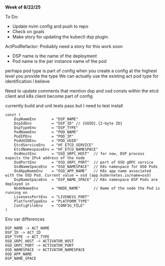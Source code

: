 **Week of 8/22/25**

To Do:
- Update nvim config and push to repo
- Check on goals
- Make story for updating the kubectl dsp plugin.


ActPodRefactor: Probably need a story for this work soon
- DSP name is the name of the deployment
- Pod name is the per instance name of the pod 

perhaps pod type is part of config
when you create a config at the highest level you provide the type
We can actually use the existing act pod type for identification i believe

Need to update comments that mention dsp and osd
consts within the etcd client and k8s client become part of config

currently build and unit tests pass but I need to test install 

```
const (
	DspNameEnv       = "DSP_NAME"
	DspIdEnv         = "DSP_ID" // {UUID}.{2-byte ID}
	DspTypeEnv       = "DSP_TYPE"
	PodNameEnv       = "POD_NAME"
	PodIPEnv         = "POD_IP"
	PodUUIDEnv       = "POD_UUID"
	EtcdServiceEnv   = "HF_ETCD_SERVICE"
	EtcdNamespaceEnv = "HF_ETCD_NAMESPACE"
	OsdHostEnv       = "OSD_GRPC_HOST"  // for now, DSP process expects the IPv4 address of the node
	OsdPortEnv       = "OSD_GRPC_PORT"  // port of OSD gRPC service
	OsdNameSpaceEnv  = "OSD_NAMESPACE"  // K8s namespace for OSD Pods
	OsdAppNameEnv    = "OSD_APP_NAME"   // K8s app name associated with the OSD Pod. Current value = osd (app.kubernetes.io/name=osd)
	DspNameSpaceEnv  = "DSP_NAME_SPACE" // K8s namespace DSP Pods are deployed in
	NodeNameEnv      = "NODE_NAME"      // Name of the node the Pod is running on
	LivenessPortEnv  = "LIVENESS_PORT"
	PlatformTypeEnv  = "PLATFORM_TYPE"
	ConfigFileEnv    = "CONFIG_FILE"
)
```

Env var differences
```
DSP_NAME -> ACT_NAME
DSP_ID -> ACT_ID
DSP_TYPE -> ACT_TYPE
OSD_GRPC_HOST -> ACTIVATOR_HOST
OSD_GRPC_PORT -> ACTIVATOR_PORT
OSD_NAMESPACE -> ACTIVATOR_NAMESPACE
OSD_APP_NAME
DSP_NAME_SPACE
```